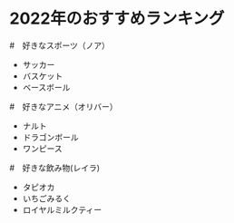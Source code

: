 # 2022年のおすすめランキング

#　好きなスポーツ（ノア）
- サッカー
- バスケット
- ベースボール

#　好きなアニメ（オリバー）
- ナルト
- ドラゴンボール
- ワンピース

#　好きな飲み物(レイラ)
- タピオカ
- いちごみるく
- ロイヤルミルクティー
